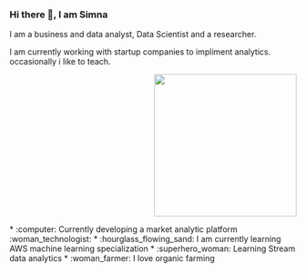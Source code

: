 ### Hi there 👋, I am Simna

<!--
**simnarassak/SimnaRassak** is a ✨ _special_ ✨ repository because its `README.md` (this file) appears on your GitHub profile.

-->I am a business and data analyst, Data Scientist and a researcher. 
I am currently working with startup companies to impliment analytics. 
occasionally i like to teach. 

<p align="right">
  <img width="250" height="250" src="https://www.kindpng.com/picc/b/430/4302854.png"></img>
</p>
<p align="left">
* :computer: Currently developing a market analytic platform :woman_technologist: 
* :hourglass_flowing_sand: I am currently learning AWS machine learning specialization
* :superhero_woman: Learning Stream data analytics
* :woman_farmer: I love organic farming                                                   
</p>                                                                                          

